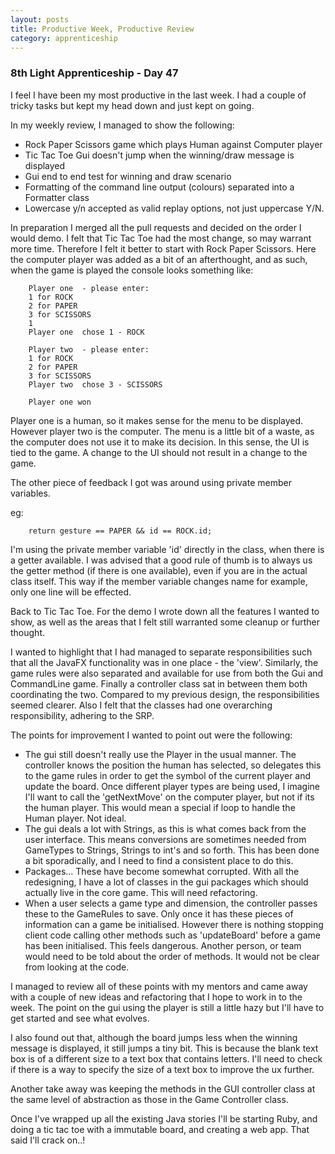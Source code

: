 ```yaml
---
layout: posts
title: Productive Week, Productive Review
category: apprenticeship
---
```

### 8th Light Apprenticeship - Day 47

I feel I have been my most productive in the last week. I had a couple of tricky tasks but kept my head down and just kept on going. 

<!--break--> 

In my weekly review, I managed to show the following:

- Rock Paper Scissors game which plays Human against Computer player
- Tic Tac Toe Gui doesn't jump when the winning/draw message is displayed
- Gui end to end test for winning and draw scenario
- Formatting of the command line output (colours) separated into a Formatter class
- Lowercase y/n accepted as valid replay options, not just uppercase Y/N.

In preparation I merged all the pull requests and decided on the order I would demo. I felt that Tic Tac Toe had the most change, so may warrant more time. Therefore I felt it better to start with Rock Paper Scissors.
Here the computer player was added as a bit of an afterthought, and as such, when the game is played the console looks something like:

		Player one  - please enter:
		1 for ROCK
		2 for PAPER
		3 for SCISSORS
		1
		Player one  chose 1 - ROCK

		Player two  - please enter:
		1 for ROCK
		2 for PAPER
		3 for SCISSORS
		Player two  chose 3 - SCISSORS

		Player one won

Player one is a human, so it makes sense for the menu to be displayed. However player two is the computer. The menu is a little bit of a waste, as the computer does not use it to make its decision. In this sense, the UI is tied to the game. A change to the UI should not result in a change to the game.

The other piece of feedback I got was around using private member variables.

eg: 
        
        return gesture == PAPER && id == ROCK.id;

I'm using the private member variable 'id' directly in the class, when there is a getter available. I was advised that a good rule of thumb is to always us the getter method (if there is one available), even if you are in the actual class itself. This way if the member variable changes name for example, only one line will be effected.

Back to Tic Tac Toe.  For the demo I wrote down all the features I wanted to show, as well as the areas that I felt still warranted some cleanup or further thought.

I wanted to highlight that I had managed to separate responsibilities such that all the JavaFX functionality was in one place - the 'view'. Similarly, the game rules were also separated and available for use from both the Gui and CommandLine game. Finally a controller class sat in between them both coordinating the two.
Compared to my previous design, the responsibilities seemed clearer. Also I felt that the classes had one overarching responsibility, adhering to the SRP.

The points for improvement I wanted to point out were the following:

- The gui still doesn't really use the Player in the usual manner. The controller knows the position the human has selected, so delegates this to the game rules in order to get the symbol of the current player and update the board. Once different player types are being used, I imagine I'll want to call the 'getNextMove' on the computer player, but not if its the human player. This would mean a special if loop to handle the Human player. Not ideal.
- The gui deals a lot with Strings, as this is what comes back from the user interface. This means conversions are sometimes needed from GameTypes to Strings, Strings to int's and so forth. This has been done a bit sporadically, and I need to find a consistent place to do this.
- Packages... These have become somewhat corrupted. With all the redesigning, I have a lot of classes in the gui packages which should actually live in the core game. This will need refactoring. 
- When a user selects a game type and dimension, the controller passes these to the GameRules to save. Only once it has these pieces of information can a game be initialised. However there is nothing stopping client code calling other methods such as 'updateBoard' before a game has been initialised. This feels dangerous. Another person, or team would need to be told about the order of methods. It would not be clear from looking at the code.

I managed to review all of these points with my mentors and came away with a couple of new ideas and refactoring that I hope to work in to the week. The point on the gui using the player is still a little hazy but I'll have to get started and see what evolves.

I also found out that, although the board jumps less when the winning message is displayed, it still jumps a tiny bit. This is because the blank text box is of a different size to a text box that contains letters. I'll need to check if there is a way to specify the size of a text box to improve the ux further.

Another take away was keeping the methods in the GUI controller class at the same level of abstraction as those in the Game Controller class. 

Once I've wrapped up all the existing Java stories I'll be starting Ruby, and doing a tic tac toe with a immutable board, and creating a web app. That said I'll crack on..!


